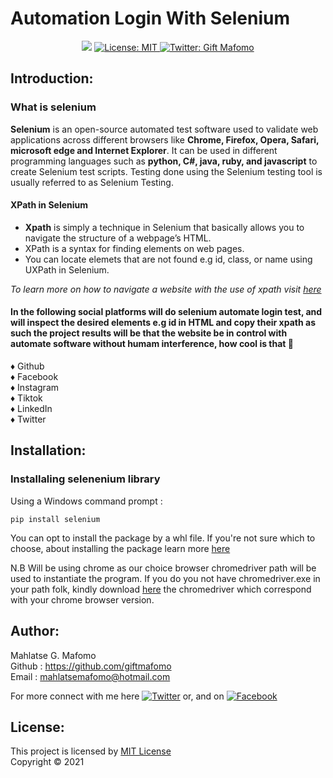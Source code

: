 # Automation Login With Selenium

<p align="center">
   
 <img src="https://img.shields.io/pypi/pyversions/see?style=plastic)" />  
  <a href="(https://github.com/giftmafomo/website--login-with-selenium/blob/fdd79685000abf22906e369fd9377b2ce0b3476b/LICENSE#L1)">
    <img alt="License: MIT" src="https://img.shields.io/badge/license-MIT-yellow.svg" target="_blank" />
  </a>
  
  <a href="https://twitter.com/mafomo_gift">
    <img alt="Twitter: Gift Mafomo" src="https://img.shields.io/twitter/follow/mafomo_gift.svg?style=social" target="_blank" />
  </a>
</p>


## Introduction:



### What is selenium
**Selenium** is an open-source automated test software used to validate web applications across different browsers like **Chrome, Firefox, Opera, Safari, microsoft edge and Internet Explorer**. It can be used in different programming languages such as **python, C#, java, ruby, and javascript** to create Selenium test scripts. Testing done using the Selenium testing tool is usually referred to as Selenium Testing.

#### XPath in Selenium
* **Xpath** is simply a technique in Selenium that basically allows you to navigate the structure of a webpage’s HTML. 
* XPath is a syntax for finding elements on web pages. 
* You can locate elemets that are not found e.g id, class, or name using UXPath in Selenium.
 
*To learn more on how to navigate a website with the use of xpath visit [here](https://www.perfecto.io/blog/xpath-in-selenium)* 

#### In the following social platforms will do selenium automate login test, and will inspect the desired elements e.g id  in HTML and copy their xpath as such the project results will be that the website be in control with automate software without humam interference, how cool is that :star_struck:
:diamonds: Github      
:diamonds: Facebook   
:diamonds: Instagram   
:diamonds: Tiktok    
:diamonds: LinkedIn   
:diamonds: Twitter   

## Installation:

### Installaling selenenium library

Using a Windows command prompt :

 ```pip install selenium```

You can opt to install the package by a whl file. If you're not sure which to choose, about installing the package learn more [here](https://files.pythonhosted.org/packages/58/76/705b5c776f783d1ba7c630347463d4ae323282bbd859a8e9420c7ff79581/selenium-4.1.0-py3-none-any.whl`)

N.B Will be using chrome as our choice browser 
chromedriver path will be used to instantiate the program. 
If you do you not have chromedriver.exe in your path folk, kindly download [here](https://chromedriver.chromium.org/downloads) the chromedriver which correspond with your chrome browser version.

## Author:

Mahlatse G. Mafomo  
Github : https://github.com/giftmafomo  
Email  : mahlatsemafomo@hotmail.com  


<!-- display the social media buttons in your README -->
For more connect with me here 
[![Twitter][1.1]][1]
or, and on
[![Facebook][2.1]][2]


<!-- links to social media icons -->
<!-- no need to change these -->

<!-- icons with padding -->

[1.1]: http://i.imgur.com/tXSoThF.png (twitter icon with padding)
[2.1]: http://i.imgur.com/P3YfQoD.png (facebook icon with padding)


<!-- icons without padding -->
[1.2]: http://i.imgur.com/wWzX9uB.png (twitter icon without padding)
[2.2]: http://i.imgur.com/fep1WsG.png (facebook icon without padding)

<!-- links to your social media accounts -->
<!-- update these accordingly -->

[1]: http://www.twitter.com/mafomo_gifted
[2]: http://www.facebook.com/mahlatsegiftmafomo


<!-- Please don't remove this: Grab your social icons from https://github.com/carlsednaoui/gitsocial -->
## License:
This project is licensed by [MIT License](https://github.com/giftmafomo/website--login-with-selenium/blob/fdd79685000abf22906e369fd9377b2ce0b3476b/LICENSE#L1)<br/> 
Copyright © 2021
